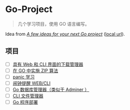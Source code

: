 # Go-Project

> 几个学习项目，使用 GO 语言编写。

Idea from *[A few ideas for your next Go project](https://smoqadam.me/posts/a-few-ideas-for-your-next-go-project/)*
([local url](https://github.com/gofromzero/go-project/blob/master/docs/A%20few%20ideas%20for%20your%20next%20Go%20project.md)).

## 项目
- [ ] [具有 Web 和 CLI 界面的下载管理器](https://github.com/gofromzero/go-project/blob/master/docs/A%20few%20ideas%20for%20your%20next%20Go%20project.md#download-manager-with-web-and-cli-interface)
- [ ] [在 GO 中实施 ZIP 算法](https://github.com/gofromzero/go-project/blob/master/docs/A%20few%20ideas%20for%20your%20next%20Go%20project.md#implement-zip-algorithm-in-go)
- [ ] [panic 学习](https://github.com/gofromzero/go-project/blob/master/docs/A%20few%20ideas%20for%20your%20next%20Go%20project.md#pretty-panic)
- [ ] [闹钟提醒 WEB/CLI](https://github.com/gofromzero/go-project/blob/master/docs/A%20few%20ideas%20for%20your%20next%20Go%20project.md#alarm-clock-reminder-webcli)
- [ ] [Go 数据库管理器（类似于 Adminer ）](https://github.com/gofromzero/go-project/blob/master/docs/A%20few%20ideas%20for%20your%20next%20Go%20project.md#go-database-manager-something-like-adminer)
- [ ] [CLI 文件管理器](https://github.com/gofromzero/go-project/blob/master/docs/A%20few%20ideas%20for%20your%20next%20Go%20project.md#cli-file-manager)
- [ ] [Go 程序部署](https://github.com/gofromzero/go-project/blob/master/docs/A%20few%20ideas%20for%20your%20next%20Go%20project.md#go-deployer)